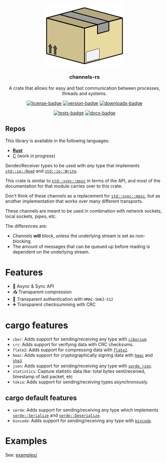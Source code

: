 [crates-io]: https://crates.io/crates/channels
[docs-rs]: https://docs.rs/channels/latest/channels
[github-actions]: https://github.com/threadexio/channels-rs/actions/workflows/ci.yaml

[github-rust]: https://github.com/threadexio/channels-rs
[github-c]: https://github.com/threadexio/channels-c

[license-badge]: https://img.shields.io/github/license/threadexio/channels-rs?style=flat-square&labelColor=0d1117&color=decd87
[version-badge]: https://img.shields.io/crates/v/channels?style=flat-square&logo=rust&labelColor=0d1117&color=decd87
[downloads-badge]: https://img.shields.io/crates/d/channels?style=flat-square&logo=rust&labelColor=0d1117&color=decd87

[tests-badge]: https://img.shields.io/github/actions/workflow/status/threadexio/channels-rs/ci.yaml?style=flat-square&logo=github&label=tests&labelColor=0d1117
[docs-badge]: https://img.shields.io/docsrs/channels?style=flat-square&logo=docs.rs&labelColor=0d1117

<div align="center">
  <img src="https://raw.githubusercontent.com/threadexio/channels-rs/master/.github/images/logo.svg" width="250px">

  <!--
  For testing local changes.
  <img src=".github/images/logo.svg" width="250px">
  -->

  <h3>channels-rs</h3>

  <p>
    A crate that allows for easy and fast communication between processes, threads and systems.
  </p>

  [![license-badge]][crates-io]
  [![version-badge]][crates-io]
  [![downloads-badge]][crates-io]

  [![tests-badge]][github-actions]
  [![docs-badge]][docs-rs]

</div>

[`std::io::Read`]: std::io::Read
[`std::io::Write`]: std::io::Write
[`std::sync::mpsc`]: std::sync::mpsc

[`serde::Serialize`]: serde::Serialize
[`serde::Deserialize`]: serde::Deserialize
[`bincode`]: mod@bincode
[`ciborium`]: mod@ciborium
[`serde_json`]: mod@serde_json
[`hmac`]: mod@hmac
[`sha3`]: mod@sha3
[`flate2`]: mod@flate2
[`crc`]: mod@crc

## Repos

This library is available in the following languages:

- **[Rust][github-rust]**
- [C][github-c] (work in progress)

Sender/Receiver types to be used with _any_ type that implements [`std::io::Read`] and [`std::io::Write`].

This crate is similar to [`std::sync::mpsc`] in terms of the API, and most of the documentation
for that module carries over to this crate.

Don't think of these channels as a replacement for [`std::sync::mpsc`], but as another implementation that works over many different transports.

These channels are meant to be used in combination with network sockets, local sockets, pipes, etc.

The differences are:

- Channels **will** block, unless the underlying stream is set as non-blocking.
- The amount of messages that can be queued up before reading is dependent on the underlying stream.

# Features

- 🚀 Async & Sync API
- 📥 Transparent compression
- 🔑 Transparent authentication with `HMAC-SHA3-512`
- ➕ Transparent checksumming with CRC

# cargo features

- `cbor`: Adds support for sending/receiving any type with [`ciborium`].
- `crc`: Adds support for verifying data with CRC checksums.
- `flate2`: Adds support for compressing data with [`flate2`].
- `hmac`: Adds support for cryptographically signing data with [`hmac`] and [`sha3`].
- `json`: Adds support for sending/receiving any type with [`serde_json`].
- `statistics`: Capture statistic data like: total bytes sent/received, timestamp of last packet, etc
- `tokio`: Adds support for sending/receiving types asynchronously.

## cargo default features

- `serde`: Adds support for sending/receiving any type which implements [`serde::Serialize`] and [`serde::Deserialize`].
- `bincode`: Adds support for sending/receiving any type with [`bincode`].

# Examples

See: [examples/](https://github.com/threadexio/channels-rs/tree/master/examples)
